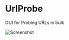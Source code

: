 UrlProbe
===========

GUI for Probing URLs in bulk

![Screenshot](https://raw.github.com/richard-green/UrlProbe/master/Screenshot.png)
